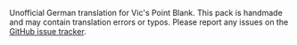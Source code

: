 Unofficial German translation for Vic's Point Blank.
This pack is handmade and may contain translation errors or typos.
Please report any issues on the [GitHub issue tracker](https://github.com/Mr-Richardson/Vic-s-Point-Blank-German/issues).
